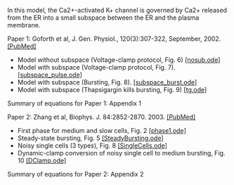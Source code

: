 In this model, the Ca2+-activated K+ channel is governed by Ca2+ released from the ER into a small subspace between the ER and the plasma membrane.

Paper 1: Goforth et al, J. Gen. Physiol., 120(3):307-322, September, 2002. [[PubMed]](https://pubmed.ncbi.nlm.nih.gov/12198088/)

*	Model without subspace (Voltage-clamp protocol, Fig. 6) [[nosub.ode]](nosub.ode)
*	Model with subspace (Voltage-clamp protocol, Fig. 7).   [[subspace_pulse.ode]](subspace_pulse.ode)
*	Model with subspace (Bursting, Fig. 8). [[subspace_burst.ode]](subspace_burst.ode)
*	Model with subspace (Thapsigargin kills bursting, Fig. 9) [[tg.ode]](tg.ode)

Summary of equations for Paper 1: Appendix 1

Paper 2: Zhang et al, Biophys. J. 84:2852-2870. 2003. [[PubMed]](https://pubmed.ncbi.nlm.nih.gov/12719219/)

*	First phase for medium and slow cells, Fig. 2 [[phase1.ode]](phase1.ode)
*	Steady-state bursting, Fig. 5 [[SteadyBursting.ode]](SteadyBursting.ode)
*	Noisy single cells (3 types), Fig. 8 [[SingleCells.ode]](SingleCells.ode)
*	Dynamic-clamp conversion of noisy single cell to medium bursting, Fig. 10 [[DClamp.ode]](DClamp.ode)

Summary of equations for Paper 2: Appendix 2
